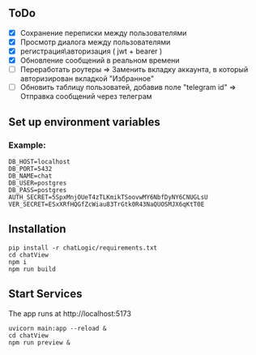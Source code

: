 ## ToDo

- [x] Сохранение переписки между пользователями
- [x] Просмотр диалога между пользователями
- [x] регистрация\авторизация ( jwt + bearer )
- [x] Обновление сообщений в реальном времени
- [ ] Переработать роутеры => Заменить вкладку аккаунта, в который авторизирован вкладкой "Избранное"  
- [ ] Обновить таблицу пользоватей, добавив поле "telegram id" => Отправка сообщений через телеграм

## Set up environment variables
### Example:
```
DB_HOST=localhost
DB_PORT=5432
DB_NAME=chat
DB_USER=postgres
DB_PASS=postgres
AUTH_SECRET=5SpxMnjOUeT4zTLKmikTSoovwMY6NbfDyNY6CNUGLsU
VER_SECRET=ESxXRfHQGfZcWiau83TrGtk0R43NaQUOSMJX6qKtT0E
```

## Installation
```
pip install -r chatLogic/requirements.txt   
cd chatView
npm i
npm run build
```

## Start Services
The app runs at http://localhost:5173
```
uvicorn main:app --reload &   
cd chatView
npm run preview &
```
